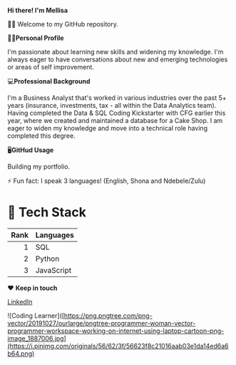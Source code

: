 **Hi there! I'm Mellisa**

🙋‍♀️ Welcome to my GitHub repository. 

🧘‍♀️**Personal Profile**

I'm passionate about learning new skills and widening my knowledge. I'm always eager to have conversations about new and emerging technologies or areas of self improvement. 

💻**Professional Background**

I'm a Business Analyst that's worked in various industries over the past 5+ years (insurance, investments, tax - all within the Data Analytics team). Having completed the Data & SQL Coding Kickstarter with CFG earlier this year, where we created and maintained a database for a Cake Shop. I am eager to widen my knowledge and move into a technical role having completed this degree. 

🖥️**GitHud Usage**

Building my portfolio.

⚡ Fun fact: I speak 3 languages! (English, Shona and Ndebele/Zulu)

# 🧮 Tech Stack

| Rank | Languages |
|-----:|-----------|
|     1| SQL       |
|     2| Python    |
|     3| JavaScript|

♥️ **Keep in touch**

[LinkedIn](www.linkedin.com/in/mellisa-zulu-90010885)

![Coding Learner]([https://png.pngtree.com/png-vector/20191027/ourlarge/pngtree-programmer-woman-vector-programmer-workspace-working-on-internet-using-laptop-cartoon-png-image_1887006.jpg](https://i.pinimg.com/originals/56/62/3f/56623f8c21016aab03e1da14ed6a6b64.png)


<!---
mellisazulu/mellisazulu is a ✨ special ✨ repository because its `README.md` (this file) appears on your GitHub profile.
You can click the Preview link to take a look at your changes.
--->
